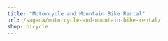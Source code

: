 ```yaml
---
title: "Motorcycle and Mountain Bike Rental"
url: /sagada/motorcycle-and-mountain-bike-rental/
shop: bicycle
---
```

